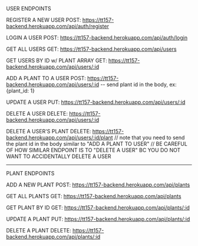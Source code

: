 USER ENDPOINTS

REGISTER A NEW USER
POST: https://tt157-backend.herokuapp.com/api/auth/register

LOGIN A USER
POST: https://tt157-backend.herokuapp.com/api/auth/login

GET ALL USERS
GET: https://tt157-backend.herokuapp.com/api/users

GET USERS BY ID w/ PLANT ARRAY
GET: https://tt157-backend.herokuapp.com/api/users/:id

ADD A PLANT TO A USER
POST: https://tt157-backend.herokuapp.com/api/users/:id -- send plant id in the body, ex: {plant_id: 1}

UPDATE A USER
PUT: https://tt157-backend.herokuapp.com/api/users/:id

DELETE A USER
DELETE: https://tt157-backend.herokuapp.com/api/users/:id

DELETE A USER'S PLANT
DELETE: https://tt157-backend.herokuapp.com/api/users/:id/plant
// note that you need to send the plant id in the body similar to "ADD A PLANT TO USER"
// BE CAREFUL OF HOW SIMILAR ENDPOINT IS TO "DELETE A USER" BC YOU DO NOT WANT TO ACCIDENTALLY DELETE A USER

---

PLANT ENDPOINTS

ADD A NEW PLANT
POST: https://tt157-backend.herokuapp.com/api/plants

GET ALL PLANTS
GET: https://tt157-backend.herokuapp.com/api/plants

GET PLANT BY ID
GET: https://tt157-backend.herokuapp.com/api/plants/:id

UPDATE A PLANT
PUT: https://tt157-backend.herokuapp.com/api/plants/:id

DELETE A PLANT
DELETE: https://tt157-backend.herokuapp.com/api/plants/:id
